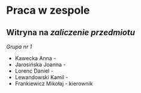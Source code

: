 # Praca w zespole
## Witryna na _zaliczenie przedmiotu_
*Grupa nr 1*
- Kawecka Anna - 
- Jarosińska Joanna -
- Lorenc Daniel -
- Lewandowski Kamil - 
- Frankiewicz Mikołaj - kierownik

